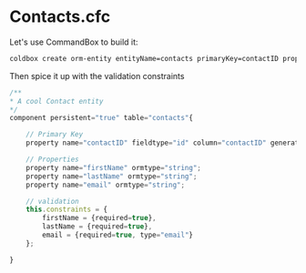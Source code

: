 # Contacts.cfc

Let's use CommandBox to build it:

```bash
coldbox create orm-entity entityName=contacts primaryKey=contactID properties=firstName,lastName,email --open
```

Then spice it up with the validation constraints

```javascript
/**
* A cool Contact entity
*/
component persistent="true" table="contacts"{

    // Primary Key
    property name="contactID" fieldtype="id" column="contactID" generator="native" setter="false";

    // Properties
    property name="firstName" ormtype="string";
    property name="lastName" ormtype="string";
    property name="email" ormtype="string";

    // validation
    this.constraints = {
        firstName = {required=true},
        lastName = {required=true},
        email = {required=true, type="email"}
    };

}
```

